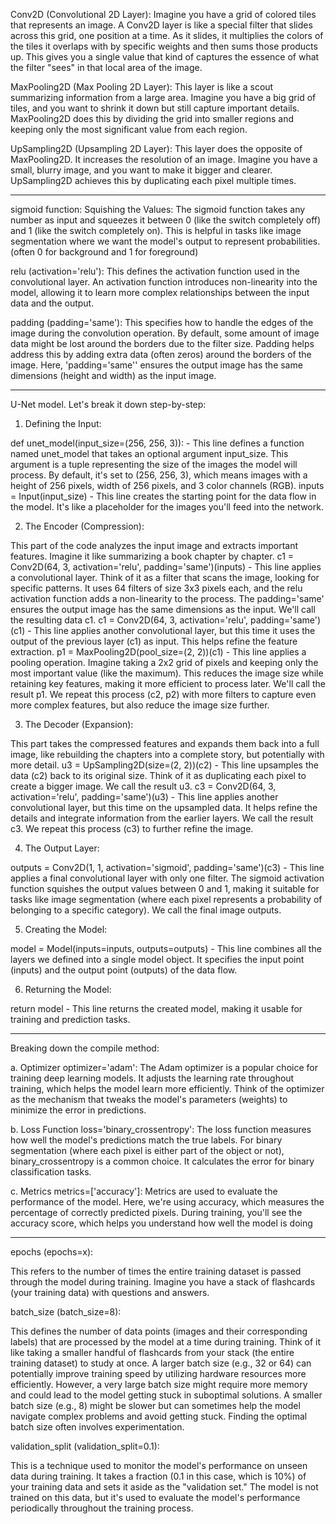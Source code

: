 Conv2D (Convolutional 2D Layer):
Imagine you have a grid of colored tiles that represents an image. A Conv2D layer is like a special filter that slides across this grid, one position at a time. As it slides, it multiplies the colors of the tiles it overlaps with by specific weights and then sums those products up. This gives you a single value that kind of captures the essence of what the filter "sees" in that local area of the image.

MaxPooling2D (Max Pooling 2D Layer):
This layer is like a scout summarizing information from a large area. Imagine you have a big grid of tiles, and you want to shrink it down but still capture important details. MaxPooling2D does this by dividing the grid into smaller regions and keeping only the most significant value from each region.

UpSampling2D (Upsampling 2D Layer):
This layer does the opposite of MaxPooling2D. It increases the resolution of an image. Imagine you have a small, blurry image, and you want to make it bigger and clearer. UpSampling2D achieves this by duplicating each pixel multiple times.

------------------------------------------------------------------------------------------------------

sigmoid function:
Squishing the Values: The sigmoid function takes any number as input and squeezes it between 0 (like the switch completely off) and 1 (like the switch completely on). This is helpful in tasks like image segmentation where we want the model's output to represent probabilities. (often 0 for background and 1 for foreground)

relu (activation='relu'): This defines the activation function used in the convolutional layer. An activation function introduces non-linearity into the model, allowing it to learn more complex relationships between the input data and the output. 

padding (padding='same'): This specifies how to handle the edges of the image during the convolution operation. By default, some amount of image data might be lost around the borders due to the filter size. Padding helps address this by adding extra data (often zeros) around the borders of the image. Here, 'padding='same'' ensures the output image has the same dimensions (height and width) as the input image.

----------------------------------------------------------------------------------------------------------

U-Net model. 
Let's break it down step-by-step:

1. Defining the Input:

def unet_model(input_size=(256, 256, 3)): - This line defines a function named unet_model that takes an optional argument input_size. This argument is a tuple representing the size of the images the model will process. By default, it's set to (256, 256, 3), which means images with a height of 256 pixels, width of 256 pixels, and 3 color channels (RGB).
inputs = Input(input_size) - This line creates the starting point for the data flow in the model. It's like a placeholder for the images you'll feed into the network.

2. The Encoder (Compression):

This part of the code analyzes the input image and extracts important features. Imagine it like summarizing a book chapter by chapter.
c1 = Conv2D(64, 3, activation='relu', padding='same')(inputs) - This line applies a convolutional layer. Think of it as a filter that scans the image, looking for specific patterns. It uses 64 filters of size 3x3 pixels each, and the relu activation function adds a non-linearity to the process. The padding='same' ensures the output image has the same dimensions as the input. We'll call the resulting data c1.
c1 = Conv2D(64, 3, activation='relu', padding='same')(c1) - This line applies another convolutional layer, but this time it uses the output of the previous layer (c1) as input. This helps refine the feature extraction.
p1 = MaxPooling2D(pool_size=(2, 2))(c1) - This line applies a pooling operation. Imagine taking a 2x2 grid of pixels and keeping only the most important value (like the maximum). This reduces the image size while retaining key features, making it more efficient to process later. We'll call the result p1.
We repeat this process (c2, p2) with more filters to capture even more complex features, but also reduce the image size further.

3. The Decoder (Expansion):

This part takes the compressed features and expands them back into a full image, like rebuilding the chapters into a complete story, but potentially with more detail.
u3 = UpSampling2D(size=(2, 2))(c2) - This line upsamples the data (c2) back to its original size. Think of it as duplicating each pixel to create a bigger image. We call the result u3.
c3 = Conv2D(64, 3, activation='relu', padding='same')(u3) - This line applies another convolutional layer, but this time on the upsampled data. It helps refine the details and integrate information from the earlier layers. We call the result c3.
We repeat this process (c3) to further refine the image.

4. The Output Layer:

outputs = Conv2D(1, 1, activation='sigmoid', padding='same')(c3) - This line applies a final convolutional layer with only one filter. The sigmoid activation function squishes the output values between 0 and 1, making it suitable for tasks like image segmentation (where each pixel represents a probability of belonging to a specific category). We call the final image outputs.

5. Creating the Model:

model = Model(inputs=inputs, outputs=outputs) - This line combines all the layers we defined into a single model object. It specifies the input point (inputs) and the output point (outputs) of the data flow.

6. Returning the Model:

return model - This line returns the created model, making it usable for training and prediction tasks.

-----------------------------------------------------------------------------------------------------------------------------

Breaking down the compile method:

a. Optimizer
optimizer='adam':
The Adam optimizer is a popular choice for training deep learning models. It adjusts the learning rate throughout training, which helps the model learn more efficiently.
Think of the optimizer as the mechanism that tweaks the model's parameters (weights) to minimize the error in predictions.

b. Loss Function
loss='binary_crossentropy':
The loss function measures how well the model's predictions match the true labels.
For binary segmentation (where each pixel is either part of the object or not), binary_crossentropy is a common choice. It calculates the error for binary classification tasks.

c. Metrics
metrics=['accuracy']:
Metrics are used to evaluate the performance of the model. Here, we're using accuracy, which measures the percentage of correctly predicted pixels.
During training, you'll see the accuracy score, which helps you understand how well the model is doing

-----------------------------------------------------------------------------------------------------------------

epochs (epochs=x):

This refers to the number of times the entire training dataset is passed through the model during training. Imagine you have a stack of flashcards (your training data) with questions and answers. 

batch_size (batch_size=8):

This defines the number of data points (images and their corresponding labels) that are processed by the model at a time during training. Think of it like taking a smaller handful of flashcards from your stack (the entire training dataset) to study at once.
A larger batch size (e.g., 32 or 64) can potentially improve training speed by utilizing hardware resources more efficiently. However, a very large batch size might require more memory and could lead to the model getting stuck in suboptimal solutions. A smaller batch size (e.g., 8) might be slower but can sometimes help the model navigate complex problems and avoid getting stuck. Finding the optimal batch size often involves experimentation.

validation_split (validation_split=0.1):

This is a technique used to monitor the model's performance on unseen data during training. It takes a fraction (0.1 in this case, which is 10%) of your training data and sets it aside as the "validation set." The model is not trained on this data, but it's used to evaluate the model's performance periodically throughout the training process.

